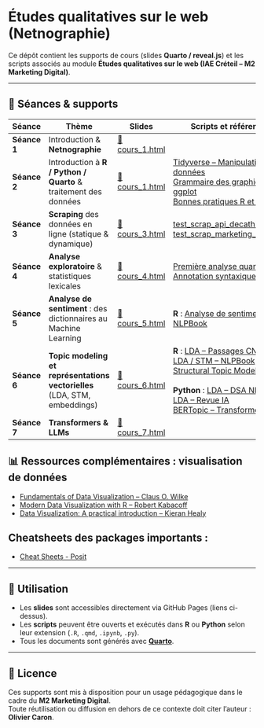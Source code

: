 # Études qualitatives sur le web (Netnographie)

Ce dépôt contient les supports de cours (slides **Quarto / reveal.js**) et les scripts associés au module **Études qualitatives sur le web (IAE Créteil – M2 Marketing Digital)**.

---

## 📅 Séances & supports

| Séance | Thème | Slides | Scripts et références|
|--------|-------|--------|------------------|
| **Séance 1** | Introduction & **Netnographie** | [📑 cours_1.html](https://oliviercaron.github.io/etudes_qualitatives_web/cours_1/cours_1.html) |  |
| **Séance 2** | Introduction à **R / Python / Quarto** & traitement des données | [📑 cours_1.html](https://oliviercaron.github.io/etudes_qualitatives_web/cours_1/cours_1.html) | [Tidyverse – Manipulation de données](https://juba.github.io/tidyverse/06-tidyverse.html) <br> [Grammaire des graphiques & ggplot](https://benaventc.github.io/DataScienceBook/introduction-%C3%A0-la-grammaire-des-graphiques-et-%C3%A0-ggplot.html#introduction-%C3%A0-la-grammaire-des-graphiques-et-%C3%A0-ggplot) <br> [Bonnes pratiques R et Git](https://inseefrlab.github.io/formation-bonnes-pratiques-git-R/slides/light.html#/title-slide) |
| **Séance 3** | **Scraping** des données en ligne (statique & dynamique) | [📑 cours_3.html](https://oliviercaron.github.io/etudes_qualitatives_web/cours_3/cours_3.html) | [test_scrap_api_decathlon.ipynb](https://github.com/oliviercaron/etudes_qualitatives_web/blob/main/cours_3/test_scrap_api_decathlon.ipynb) <br> [test_scrap_marketing_jobs.R](https://github.com/oliviercaron/etudes_qualitatives_web/blob/main/cours_3/test_scrap_marketing_jobs.R) |
| **Séance 4** | **Analyse exploratoire** & statistiques lexicales | [📑 cours_4.html](https://oliviercaron.github.io/etudes_qualitatives_web/cours_4/cours_4.html) | [Première analyse quantitative](https://benaventc.github.io/NLPBook/une-premi%C3%A8re-analyse-quantitative.html) <br> [Annotation syntaxique](https://oliviercaron.github.io/systematic_lit_review/nlp_techniques.html) |
| **Séance 5** | **Analyse de sentiment** : des dictionnaires au Machine Learning | [📑 cours_5.html](https://oliviercaron.github.io/etudes_qualitatives_web/cours_5/cours_5.html) | **R** : [Analyse de sentiment – NLPBook](https://benaventc.github.io/NLPBook/analyse-du-sentiment.html) |
| **Séance 6** | **Topic modeling et représentations vectorielles** (LDA, STM, embeddings) | [📑 cours_6.html](https://oliviercaron.github.io/etudes_qualitatives_web/cours_6/cours_6.html) | **R** : [LDA – Passages CNRS](https://ouvrir.passages.cnrs.fr/wp-content/uploads/2019/07/rapp_topicmodel.html) <br> [LDA / STM – NLPBook](https://benaventc.github.io/NLPBook/topic.html#lda-une-application-aux-commentaires-trip-advisor) <br> [Structural Topic Modeling](https://oliviercaron.github.io/systematic_lit_review/SLR_stm.html) <br><br> **Python** : [LDA – DSA NLP](https://curiousml.github.io/teaching/DSA/dsa_nlp_tp_corr.html) <br> [LDA – Revue IA](https://larevueia.fr/latent-dirichlet-allocation-topic-modeling-en-python/) <br> [BERTopic – Transformers](https://oliviercaron.github.io/systematic_lit_review/topic_modeling.html#detect-interpretable-topics-with-bertopic) |
| **Séance 7** | **Transformers & LLMs** | [📑 cours_7.html](https://oliviercaron.github.io/etudes_qualitatives_web/cours_7/cours_7.html) | |



## 📊 Ressources complémentaires : visualisation de données

- [Fundamentals of Data Visualization – Claus O. Wilke](https://clauswilke.com/dataviz/)  
- [Modern Data Visualization with R – Robert Kabacoff](https://rkabacoff.github.io/datavis/)  
- [Data Visualization: A practical introduction – Kieran Healy](https://socviz.co/index.html#preface)

## Cheatsheets des packages importants : 

- [Cheat Sheets - Posit](https://rstudio.github.io/cheatsheets/)

---

## 🚀 Utilisation

- Les **slides** sont accessibles directement via GitHub Pages (liens ci-dessus).  
- Les **scripts** peuvent être ouverts et exécutés dans **R** ou **Python** selon leur extension (`.R`, `.qmd`, `.ipynb`, `.py`).  
- Tous les documents sont générés avec **[Quarto](https://quarto.org/)**.  

---

## 📖 Licence

Ces supports sont mis à disposition pour un usage pédagogique dans le cadre du **M2 Marketing Digital**.  
Toute réutilisation ou diffusion en dehors de ce contexte doit citer l’auteur : **Olivier Caron**.
